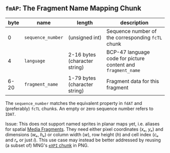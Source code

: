 `fmAP`: The Fragment Name Mapping Chunk
---------------------------------------

| byte | name              | length                        | description
|----- |------------------ |---------------                |------------
| 0    | `sequence_number` | (unsigned int)                | Sequence number of the corresponding `fcTL` chunk
| 4    | `language`        | 2-16 bytes (character string) | BCP-47 language code for picture content and `fragment_name`
| 6-20 | `fragment_name`   | 1-79 bytes (character string) | Fragment data for this fragment

The `sequence_number` matches the equivalent property in `fdAT` and (preferably) `fcTL` chunks. An empty or zero sequence number refers to `IDAT`.

Issue: This does not support named sprites in planar maps yet, i.e. aliases for spatial [Media Fragments](https://www.w3.org/TR/media-frags/). They need either pixel coordinates (_xₐ_, _yₐ_) and dimensions (_wₐ_, _hₐ_) or column width (_w_), row height (_h_) and cell index (_cₐ_ and _rₐ_ or just _i_). This use case may instead be better addressed by reusing (a subset of) MNG's [`eXPI` chunk](http://www.libpng.org/pub/mng/spec/#mng-eXPI) in PNG.
